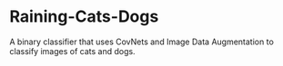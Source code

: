 # Raining-Cats-Dogs
A binary classifier that uses CovNets and Image Data Augmentation to classify images of cats and dogs. 
